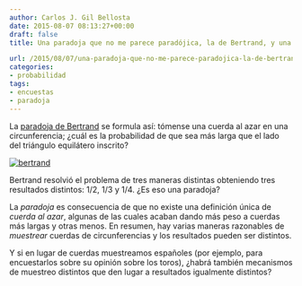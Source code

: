 ```yaml
---
author: Carlos J. Gil Bellosta
date: 2015-08-07 08:13:27+00:00
draft: false
title: Una paradoja que no me parece paradójica, la de Bertrand, y una pregunta

url: /2015/08/07/una-paradoja-que-no-me-parece-paradojica-la-de-bertrand-y-una-pregunta/
categories:
- probabilidad
tags:
- encuestas
- paradoja
---
```


La [paradoja de Bertrand](https://en.wikipedia.org/wiki/Bertrand_paradox_(probability)) se formula así: tómense una cuerda al azar en una circunferencia; ¿cuál es la probabilidad de que sea más larga que el lado del triángulo equilátero inscrito?

[![bertrand](/wp-uploads/2015/08/bertrand.png#center)
](/wp-uploads/2015/08/bertrand.png#center)

Bertrand resolvió el problema de tres maneras distintas obteniendo tres resultados distintos: 1/2, 1/3 y 1/4. ¿Es eso una paradoja?

La _paradoja_ es consecuencia de que no existe una definición única de _cuerda al azar_, algunas de las cuales acaban dando más peso a cuerdas más largas y otras menos. En resumen, hay varias maneras razonables de _muestrear_ cuerdas de circunferencias y los resultados pueden ser distintos.

Y si en lugar de cuerdas muestreamos españoles (por ejemplo, para encuestarlos sobre su opinión sobre los toros), ¿habrá también mecanismos de muestreo distintos que den lugar a resultados igualmente distintos?
